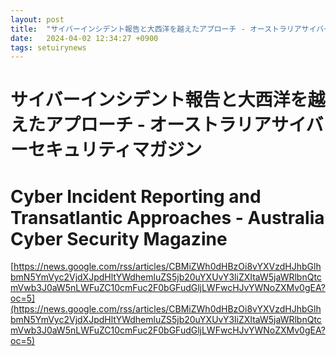 ```yaml
---
layout: post
title:  "サイバーインシデント報告と大西洋を越えたアプローチ - オーストラリアサイバーセキュリティマガジン"
date:   2024-04-02 12:34:27 +0900
tags: setuirynews 
---
```


# サイバーインシデント報告と大西洋を越えたアプローチ - オーストラリアサイバーセキュリティマガジン



# Cyber Incident Reporting and Transatlantic Approaches - Australia Cyber Security Magazine

[https://news.google.com/rss/articles/CBMiZWh0dHBzOi8vYXVzdHJhbGlhbmN5YmVyc2VjdXJpdHltYWdhemluZS5jb20uYXUvY3liZXItaW5jaWRlbnQtcmVwb3J0aW5nLWFuZC10cmFuc2F0bGFudGljLWFwcHJvYWNoZXMv0gEA?oc=5](https://news.google.com/rss/articles/CBMiZWh0dHBzOi8vYXVzdHJhbGlhbmN5YmVyc2VjdXJpdHltYWdhemluZS5jb20uYXUvY3liZXItaW5jaWRlbnQtcmVwb3J0aW5nLWFuZC10cmFuc2F0bGFudGljLWFwcHJvYWNoZXMv0gEA?oc=5)

